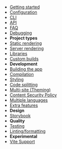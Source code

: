 - [Getting started](./docs/getting-started.md)
- [Configuration](./docs/configuration.md)
- [CLI](./docs/cli.md)
- [API](./docs/api.md)
- [FAQ](./docs/faq)
- [Debugging](./docs/debugging.md)
- **Project types**
- [Static rendering](./docs/static-rendering.md)
- [Server rendering](./docs/server-rendering.md)
- [Libraries](./docs/libraries.md)
- [Custom builds](./docs/custom-builds.md)
- **Development**
- [Building the app](./docs/building-the-app.md)
- [Compilation](./docs/compilation.md)
- [Styling](./docs/styling.md)
- [Code splitting](./docs/code-splitting.md)
- [Multi-site (Theming)](./docs/multi-site.md)
- [Content Security Policy](./docs/csp.md)
- [Multiple languages](./docs/multi-language.md)
- [Extra features](./docs/extra-features.md)
- **Design**
- [Storybook](./docs/storybook.md)
- **Quality**
- [Testing](./docs/testing.md)
- [Linting/formatting](./docs/linting.md)
- **Experimental**
- [Vite Support](./docs/vite-support.md)
